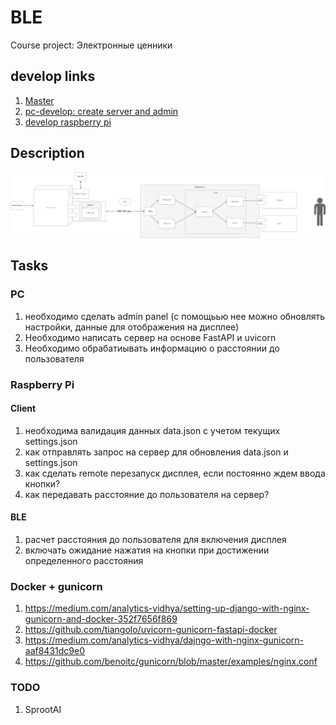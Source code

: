 # BLE
Course project: Электронные ценники

## develop links
1. [Master](https://github.com/Dmitriy1594/iBeacon)
1. [pc-develop: create server and admin](https://github.com/Dmitriy1594/iBeacon/tree/pc-develop)
1. [develop raspberry pi](https://github.com/Dmitriy1594/iBeacon/tree/develop_raspberry_pi)

## Description

![Server-client](./docs/PC_server_PI_client.jpg)

## Tasks

### PC
1. необходимо сделать admin panel (с помощьью нее можно обновлять настройки, данные для отображения на дисплее)
1. Необходимо написать сервер на основе FastAPI и uvicorn
1. Необходимо обрабатиывать информацию о расстоянии до пользователя

### Raspberry Pi

#### Client
1. необходима валидация данных data.json с учетом текущих settings.json
1. как отправлять запрос на сервер для обновления data.json и settings.json
1. как сделать remote перезапуск дисплея, если постоянно ждем ввода кнопки?
1. как передавать расстояние до пользователя на сервер?
#### BLE
1. расчет расстояния до пользователя для включения дисплея
1. включать ожидание нажатия на кнопки при достижении определенного расстояния


###  Docker + gunicorn
1. https://medium.com/analytics-vidhya/setting-up-django-with-nginx-gunicorn-and-docker-352f7656f869
1. https://github.com/tiangolo/uvicorn-gunicorn-fastapi-docker
1. https://medium.com/analytics-vidhya/dajngo-with-nginx-gunicorn-aaf8431dc9e0
1. https://github.com/benoitc/gunicorn/blob/master/examples/nginx.conf

### TODO
1. SprootAI

